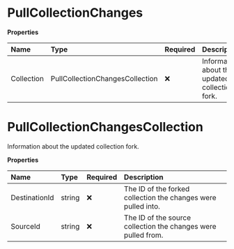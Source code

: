 # PullCollectionChanges

**Properties**

| Name       | Type                            | Required | Description                                    |
| :--------- | :------------------------------ | :------- | :--------------------------------------------- |
| Collection | PullCollectionChangesCollection | ❌       | Information about the updated collection fork. |

# PullCollectionChangesCollection

Information about the updated collection fork.

**Properties**

| Name          | Type   | Required | Description                                                   |
| :------------ | :----- | :------- | :------------------------------------------------------------ |
| DestinationId | string | ❌       | The ID of the forked collection the changes were pulled into. |
| SourceId      | string | ❌       | The ID of the source collection the changes were pulled from. |

<!-- This file was generated by liblab | https://liblab.com/ -->
